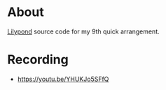# About

[Lilypond](https://lilypond.org/) source code for my 9th quick arrangement.

# Recording

- https://youtu.be/YHUKJo5SFfQ
